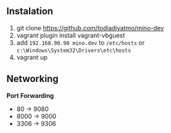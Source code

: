 ## Instalation

1. git clone https://github.com/todiadiyatmo/mino-dev
2. vagrant plugin install vagrant-vbguest
3. add `192.168.90.90 mino.dev` to `/etc/hosts` or `c:\Windows\System32\Drivers\etc\hosts`
4. vagrant up

## Networking

**Port Forwarding**
- 80 	-> 9080
- 8000	-> 9000
- 3306	-> 9306